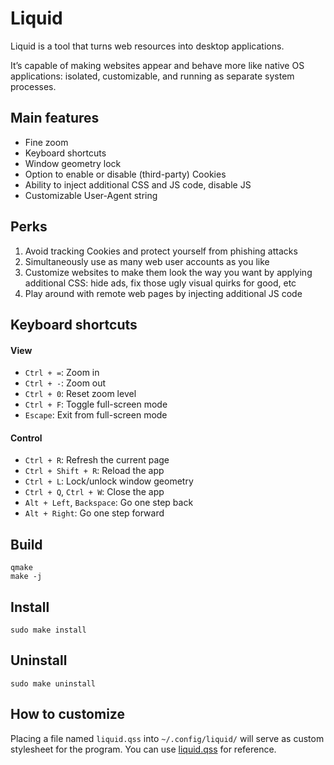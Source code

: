 # Liquid

Liquid is a tool that turns web resources into desktop applications.

It’s capable of making websites appear and behave more like native OS applications: isolated, customizable, and running as separate system processes.


## Main features

- Fine zoom
- Keyboard shortcuts
- Window geometry lock
- Option to enable or disable (third-party) Cookies
- Ability to inject additional CSS and JS code, disable JS
- Customizable User-Agent string


## Perks

1. Avoid tracking Cookies and protect yourself from phishing attacks
2. Simultaneously use as many web user accounts as you like
3. Customize websites to make them look the way you want by applying additional CSS:
   hide ads, fix those ugly visual quirks for good, etc
4. Play around with remote web pages by injecting additional JS code


## Keyboard shortcuts

#### View
- `Ctrl + =`: Zoom in
- `Ctrl + -`: Zoom out
- `Ctrl + 0`: Reset zoom level
- `Ctrl + F`: Toggle full-screen mode
- `Escape`: Exit from full-screen mode
#### Control
- `Ctrl + R`: Refresh the current page
- `Ctrl + Shift + R`: Reload the app
- `Ctrl + L`: Lock/unlock window geometry
- `Ctrl + Q`, `Ctrl + W`: Close the app
- `Alt + Left`, `Backspace`: Go one step back
- `Alt + Right`: Go one step forward


## Build

    qmake
    make -j


## Install

    sudo make install


## Uninstall

    sudo make uninstall


## How to customize

Placing a file named `liquid.qss` into `~/.config/liquid/` will serve as custom stylesheet for the program.
You can use [liquid.qss](res/styles/liquid.qss) for reference.
